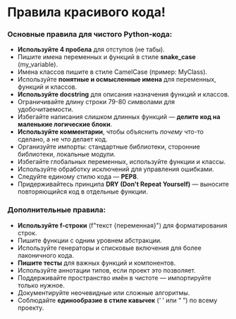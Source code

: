 # Правила красивого кода!

### Основные правила для чистого Python-кода:

- **Используйте 4 пробела** для отступов (не табы).
- Пишите имена переменных и функций в стиле **snake_case** (my_variable).
- Имена классов пишите в стиле CamelCase (пример: MyClass).
- Используйте **понятные и осмысленные имена** для переменных, функций и классов.
- **Используйте docstring** для описания назначения функций и классов.
- Ограничивайте длину строки 79-80 символами для удобочитаемости.
- Избегайте написания слишком длинных функций — **делите код на маленькие логические блоки**.
- **Используйте комментарии**, чтобы объяснить *почему* что-то сделано, а не *что* делает код.
- Организуйте импорты: стандартные библиотеки, сторонние библиотеки, локальные модули.
- Избегайте глобальных переменных, используйте функции и классы.
- Используйте обработку исключений для управления ошибками.
- Следуйте единому стилю кода — **PEP8**.
- Придерживайтесь принципа **DRY (Don't Repeat Yourself)** — выносите повторяющийся код в отдельные функции.

### Дополнительные правила:
- **Используйте f-строки** (f"текст {переменная}") для форматирования строк.
- Пишите функции с одним уровнем абстракции.
- Используйте генераторы и списковые включения для более лаконичного кода.
- **Пишите тесты** для важных функций и компонентов.
- Используйте аннотации типов, если проект это позволяет.
- Поддерживайте пространство имён в чистоте — импортируйте только нужное.
- Документируйте неочевидные или сложные алгоритмы.
- Соблюдайте **единообразие в стиле кавычек** (‘ ’ или “ ”) по всему проекту.
